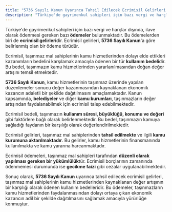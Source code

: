 ```yaml
---
title: "5736 Sayılı Kanun Uyarınca Tahsil Edilecek Ecrimisil Gelirleri Nedir?"
description: "Türkiye'de gayrimenkul sahipleri için bazı vergi ve harçlar dışında, ilave olarak ödenmesi gereken bazı ödemeler bulunmaktadır"
---
```


Türkiye'de gayrimenkul sahipleri için bazı vergi ve harçlar dışında, ilave olarak ödenmesi gereken bazı **ödemeler**
bulunmaktadır. Bu ödemelerden biri de **ecrimisil gelirleri**dir. Ecrimisil gelirleri, **5736 Sayılı Kanun**'a göre
belirlenmiş olan bir ödeme türüdür.

Ecrimisil, taşınmaz mal sahiplerinin kamu hizmetlerinden dolayı elde ettikleri kazanımların bedelini karşılamak amacıyla
ödenen bir tür **kullanım bedeli**dir. Bu bedel, taşınmazın kamu hizmetlerinden yararlanılmasından doğan değer artışını
temsil etmektedir.

**5736 Sayılı Kanun**, kamu hizmetlerinin taşınmaz üzerinde yapılan düzenlemeler sonucu değer kazanmasından kaynaklanan
ekonomik kazancın adaletli bir şekilde dağıtılmasını amaçlamaktadır. Kanun kapsamında, **belediyeler** ve diğer **kamu
kurumları**, taşınmazların değer artışından faydalanabilmek için ecrimisil talep edebilmektedir.

Ecrimisil bedeli, taşınmazın **kullanım süresi, büyüklüğü, konumu ve değeri** gibi faktörlere bağlı olarak
belirlenmektedir. Bu bedel, taşınmazın kamuya sağladığı faydanın bir karşılığı olarak değerlendirilmektedir.

Ecrimisil gelirleri, taşınmaz mal sahiplerinden **tahsil edilmekte** ve ilgili **kamu kurumuna aktarılmaktadır**. Bu
gelirler, kamu hizmetlerinin finansmanında kullanılmakta ve kamu yararına harcanmaktadır.

Ecrimisil ödemeleri, taşınmaz mal sahipleri tarafından **düzenli olarak yapılması gereken bir yükümlülük**tür. Ecrimisil
borçlarının zamanında ödenmemesi durumunda ise **gecikme faizi** gibi cezalar uygulanabilmektedir.

Sonuç olarak, **5736 Sayılı Kanun** uyarınca tahsil edilecek ecrimisil gelirleri, taşınmaz mal sahiplerinin kamu
hizmetlerinden kaynaklanan değer artışının bir karşılığı olarak ödenen kullanım bedelleridir. Bu ödemeler, taşınmazların
kamu hizmetlerinden faydalanmasından dolayı ortaya çıkan ekonomik kazancın adil bir şekilde dağıtılmasını sağlamak
amacıyla yürürlüğe konmuştur.
